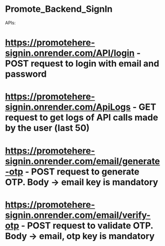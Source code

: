 # Promote_Backend_SignIn
APIs:
# https://promotehere-signin.onrender.com/API/login -  POST request to login with email and password
# https://promotehere-signin.onrender.com/ApiLogs - GET  request to get logs of API calls made by the user (last 50)
# https://promotehere-signin.onrender.com/email/generate-otp - POST request to generate OTP. Body -> email key is mandatory
# https://promotehere-signin.onrender.com/email/verify-otp - POST request to validate OTP. Body -> email, otp key is mandatory
